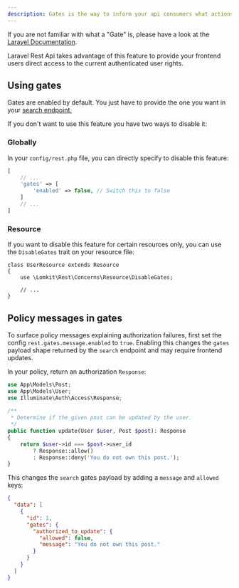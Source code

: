 ```yaml
---
description: Gates is the way to inform your api consumers what actions are allowed on different models.
---
```


If you are not familiar with what a "Gate" is, please have a look at the [Laravel Documentation](https://laravel.com/docs/authorization).

Laravel Rest Api takes advantage of this feature to provide your frontend users direct access to the current authenticated user rights.

## Using gates

Gates are enabled by default. You just have to provide the one you want in your [search endpoint.](/endpoints/search#gates)

If you don't want to use this feature you have two ways to disable it:

### Globally

In your `config/rest.php` file, you can directly specify to disable this feature:

```php
[
    // ...
    'gates' => [
        'enabled' => false, // Switch this to false
    ]
    // ...
]
```

### Resource

If you want to disable this feature for certain resources only, you can use the `DisableGates` trait on your resource file:

```php[UserResource.php]
class UserResource extends Resource
{
    use \Lomkit\Rest\Concerns\Resource\DisableGates;
    
    // ...
}
```

## Policy messages in gates

To surface policy messages explaining authorization failures, first set the config `rest.gates.message.enabled` to `true`.
Enabling this changes the `gates` payload shape returned by the `search` endpoint and may require frontend updates.

In your policy, return an authorization `Response`:

```php
use App\Models\Post;
use App\Models\User;
use Illuminate\Auth\Access\Response;
 
/**
 * Determine if the given post can be updated by the user.
 */
public function update(User $user, Post $post): Response
{
    return $user->id === $post->user_id
        ? Response::allow()
        : Response::deny('You do not own this post.');
}
```

This changes the `search` gates payload by adding a `message` and `allowed` keys:

```json
{
  "data": [
    {
      "id": 1,
      "gates": {
        "authorized_to_update": {
          "allowed": false,
          "message": "You do not own this post."
        }
      }
    }
  ]
}
```

